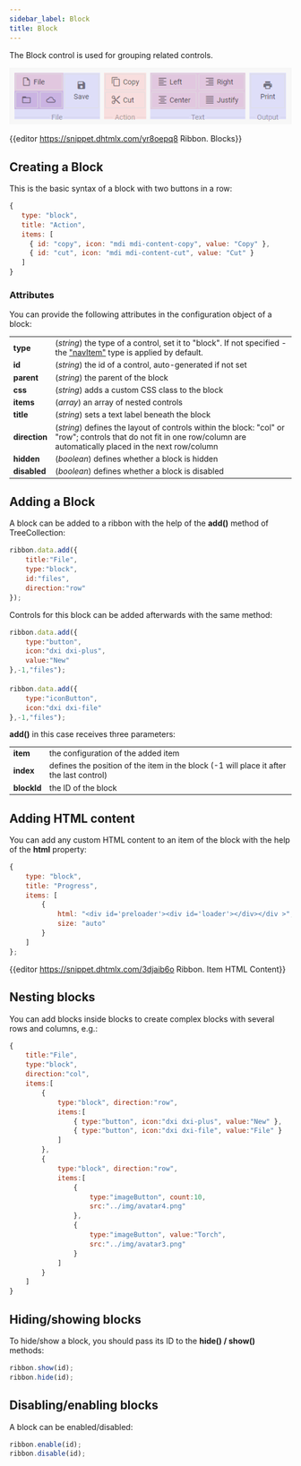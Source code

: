 ```yaml
---
sidebar_label: Block
title: Block
---          
```


The Block control is used for grouping related controls.
 
![DHX Ribbon Block groups controls](../assets/ribbon/ribbon_block.png)

{{editor	https://snippet.dhtmlx.com/yr8oepq8	Ribbon. Blocks}}

## Creating a Block

This is the basic syntax of a block with two buttons in a row:

~~~js
{
   type: "block",
   title: "Action",        
   items: [
     { id: "copy", icon: "mdi mdi-content-copy", value: "Copy" },
     { id: "cut", icon: "mdi mdi-content-cut", value: "Cut" }
   ]
}
~~~

### Attributes

You can provide the following attributes in the configuration object of a block:

<table class="webixdoc_links">
	<tbody>
        <tr>
			<td class="webixdoc_links0"><b>type</b></td>
			<td>(<i>string</i>) the type of a control, set it to "block". If not specified - the <a href="https://docs.dhtmlx.com/suite/ribbon__navitem.html">"navItem"</a> type is applied by default.</td>
		</tr>
        <tr>
			<td class="webixdoc_links0"><b>id</b></td>
			<td>(<i>string</i>) the id of a control, auto-generated if not set</td>
		</tr>
         <tr>
			<td class="webixdoc_links0"><b>parent</b></td>
			<td>(<i>string</i>) the parent of the block</td>
		</tr>
        <tr>
			<td class="webixdoc_links0"><b>css</b></td>
			<td>(<i>string</i>) adds a custom CSS class to the block</td>
		</tr>
        <tr>
			<td class="webixdoc_links0"><b>items</b></td>
			<td>(<i>array</i>) an array of nested controls</td>
		</tr>
        <tr>
			<td class="webixdoc_links0"><b>title</b></td>
			<td>(<i>string</i>) sets a text label beneath the block</td>
		</tr>
        <tr>
			<td class="webixdoc_links0"><b>direction</b></td>
			<td>(<i>string</i>) defines the layout of controls within the block: "col" or "row"; controls that do not fit in one row/column are automatically placed in the next row/column</td>
		</tr>
        <tr>
			<td class="webixdoc_links0"><b>hidden</b></td>
			<td>(<i>boolean</i>) defines whether a block is hidden</td>
		</tr>
		<tr>
			<td class="webixdoc_links0"><b>disabled</b></td>
			<td>(<i>boolean</i>) defines whether a block is disabled</td>
		</tr>
    </tbody>
</table>



## Adding a Block

A block can be added to a ribbon with the help of the **add()** method of TreeCollection:

~~~js
ribbon.data.add({
    title:"File",
    type:"block",
    id:"files",
    direction:"row"
});
~~~

Controls for this block can be added afterwards with the same method:

~~~js
ribbon.data.add({
    type:"button",
    icon:"dxi dxi-plus",
    value:"New"
},-1,"files");

ribbon.data.add({
    type:"iconButton",
    icon:"dxi dxi-file"
},-1,"files");
~~~

**add()** in this case receives three parameters:

<table class="webixdoc_links">
	<tbody>
        <tr>
			<td class="webixdoc_links0"><b>item</b></td>
			<td>the configuration of the added item</td>
		</tr>
        <tr>
			<td class="webixdoc_links0"><b>index</b></td>
			<td>defines the position of the item in the block (-1 will place it after the last control)</td>
		</tr>
        <tr>
			<td class="webixdoc_links0"><b>blockId</b></td>
			<td>the ID of the block</td>
		</tr>
    </tbody>
</table>


## Adding HTML content

You can add any custom HTML content to an item of the block with the help of the **html** property:

~~~js
{
	type: "block",
	title: "Progress",
	items: [
		{
		    html: "<div id='preloader'><div id='loader'></div></div >",
			size: "auto"
		}
	]
};
~~~

{{editor	https://snippet.dhtmlx.com/3djaib6o	Ribbon. Item HTML Content}}

## Nesting blocks

You can add blocks inside blocks to create complex blocks with several rows and columns, e.g.:

~~~js
{
    title:"File",
    type:"block",
    direction:"col", 
    items:[
        {
            type:"block", direction:"row",
            items:[
                { type:"button", icon:"dxi dxi-plus", value:"New" },
                { type:"button", icon:"dxi dxi-file", value:"File" }
            ]
        },
        {
            type:"block", direction:"row",
            items:[
                {
                    type:"imageButton", count:10,
                    src:"../img/avatar4.png"
                },
                {
                    type:"imageButton", value:"Torch",
                    src:"../img/avatar3.png"
                }
            ]
        }
    ]
}
~~~

## Hiding/showing blocks

To hide/show a block, you should pass its ID to the **hide() / show()** methods:

~~~js
ribbon.show(id);
ribbon.hide(id);
~~~

## Disabling/enabling blocks 

A block can be enabled/disabled:

~~~js
ribbon.enable(id);
ribbon.disable(id);
~~~


